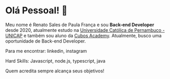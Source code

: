 # Olá Pessoal! :no_good:

Meu nome é Renato Sales de Paula França e sou **Back-end Developer** desde 2020, atualmente estudo na [Universidade Católica de Pernambuco - UNICAP](https://portal.unicap.br/) e também sou aluno da [Cubos Academy](https://cubos.academy/). Atualmente, busco uma oportunidade de Back-end Developer.

Para me encontrar:
linkedin, instagram

Hard Skills:
Javascript, node.js, typescript, java



Quem acredita sempre alcança seus objetivos!
